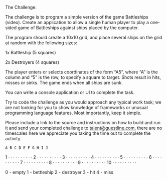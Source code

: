 The Challenge:

The challenge is to program a simple version of the game Battleships (video). Create an application to allow a single human player to play a one-sided game of Battleships against ships placed by the computer.

The program should create a 10x10 grid, and place several ships on the grid at random with the following sizes:

1x Battleship (5 squares)

2x Destroyers (4 squares)

The player enters or selects coordinates of the form “A5”, where “A” is the column and “5” is the row, to specify a square to target. Shots result in hits, misses or sinks. The game ends when all ships are sunk.

You can write a console application or UI to complete the task.

Try to code the challenge as you would approach any typical work task; we are not looking for you to show knowledge of frameworks or unusual programming language features. Most importantly, keep it simple.

Please include a link to the source and instructions on how to build and run it and send your completed challenge to talent@guestline.com, there are no timescales here we appreciate you taking the time out to complete the activity.

    A B C D E F G H I J

1 · · · · · · · · · ·
2 · · · · · · · · · ·
3 · · · · · · · · · ·
4 · · · · · · · · · ·
5 · · · · · · · · · ·
6 · · · · · · · · · ·
7 · · · · · · · · · ·
8 · · · · · · · · · ·
9 · · · · · · · · · ·
10 · · · · · · · · · ·

0 - empty
1 - bettleship
2 - destroyer
3 - hit
4 - miss
